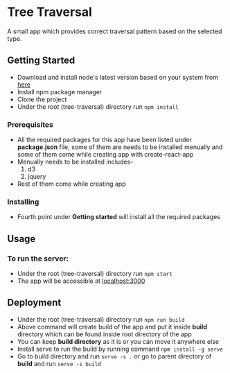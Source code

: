 # Tree Traversal
A small app which provides correct traversal pattern based on the selected type.

## Getting Started

* Download and install node's latest version based on your system from [here](https://nodejs.org/en/download/)
* Install npm package manager
* Clone the project
* Under the root (tree-traversal) directory run `npm install`

### Prerequisites

* All the required packages for this app have been listed under **package.json** file, some of them are needs to be installed menually and some of them come while creating app with create-react-app
* Menually needs to be installed includes-
  1. d3
  2. jquery
* Rest of them come while creating app

### Installing
* Fourth point under **Getting started** will install all the required packages


## Usage

### To run the server:

* Under the root (tree-traversal) directory run `npm start`
* The app will be accessible at [localhost:3000](http://localhost:3000)

## Deployment
* Under the root (tree-traversal) directory run `npm run build`
* Above command will create build of the app and put it inside **build** directory which can be found inside root directory of the app
* You can keep **build directory** as it is or you can move it anywhere else
* Install serve to run the build by running command `npm install -g serve`
* Go to build directory and run `serve -s .` or go to parent directory of **build** and run `serve -s build`
